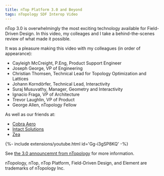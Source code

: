 ```yaml
---
title: nTop Platform 3.0 and Beyond
tags: nTopology SDF Interop Video
---
```


nTop 3.0 is overwhelmingly the most exciting technology available for Field-Driven Design.  In this video, my colleages and I take a behind-the-scenes review of what made it possible.  

<!--more-->

It was a pleasure making this video with my colleagues (in order of appearance):
* Cayleigh McCreight, P.Eng, Product Support Engineer
* Joseph George, VP of Engineering
* Christian Thomsen, Technical Lead for Topology Optimization and Lattices
* Johann Korndörfer, Technical Lead, Interactivity
* Suraj Musuvathy, Manager, Geometry and Interactivity
* Ignacio Fraga, VP of Architecture
* Trevor Laughlin, VP of Product
* George Allen, nTopology Fellow

As well as our friends at:
* [Cobra Aero](https://www.cobra-aero.com/)
* [Intact Solutions](https://www.intact-solutions.com/rev/)
* [Zea](https://www.zea.live/)

<div>{%- include extensions/youtube.html id='Gg-i3gSP8KQ' -%}</div>

See [the 3.0 announcemnt from nTopology](https://ntopology.com/blog/ntopology-3-0-release-announcement/) for more information.

<div class="article__license">nTopology, nTop, nTop Platform, Field-Driven Design, and Element are trademarks of nTopology Inc.</div>
